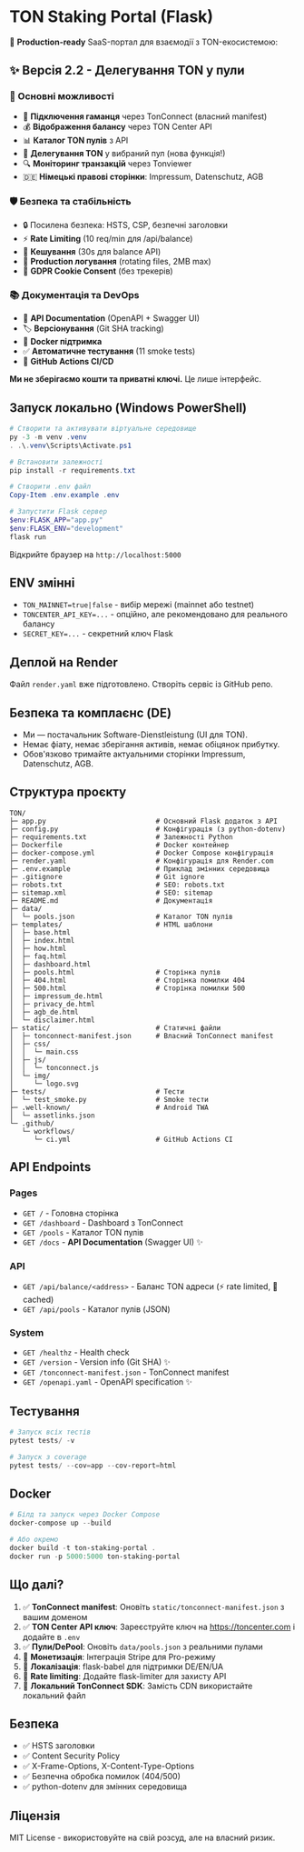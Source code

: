 # TON Staking Portal (Flask)

🚀 **Production-ready** SaaS-портал для взаємодії з TON-екосистемою:

## ✨ Версія 2.2 - Делегування TON у пули

### 🎯 Основні можливості
- 🔐 **Підключення гаманця** через TonConnect (власний manifest)
- 💰 **Відображення балансу** через TON Center API
- 📊 **Каталог TON пулів** з API
- 💎 **Делегування TON** у вибраний пул (нова функція!)
- 🔍 **Моніторинг транзакцій** через Tonviewer
- 🇩🇪 **Німецькі правові сторінки**: Impressum, Datenschutz, AGB

### 🛡️ Безпека та стабільність
- 🔒 Посилена безпека: HSTS, CSP, безпечні заголовки
- ⚡ **Rate Limiting** (10 req/min для /api/balance)
- 💾 **Кешування** (30s для balance API)
- 📝 **Production логування** (rotating files, 2MB max)
- 🍪 **GDPR Cookie Consent** (без трекерів)

### 📚 Документація та DevOps
- 📖 **API Documentation** (OpenAPI + Swagger UI)
- 🏷️ **Версіонування** (Git SHA tracking)
- 🐳 **Docker підтримка**
- ✅ **Автоматичне тестування** (11 smoke tests)
- 🤖 **GitHub Actions CI/CD**

**Ми не зберігаємо кошти та приватні ключі.** Це лише інтерфейс.

## Запуск локально (Windows PowerShell)

```powershell
# Створити та активувати віртуальне середовище
py -3 -m venv .venv
. .\.venv\Scripts\Activate.ps1

# Встановити залежності
pip install -r requirements.txt

# Створити .env файл
Copy-Item .env.example .env

# Запустити Flask сервер
$env:FLASK_APP="app.py"
$env:FLASK_ENV="development"
flask run
```

Відкрийте браузер на `http://localhost:5000`

## ENV змінні

- `TON_MAINNET=true|false` - вибір мережі (mainnet або testnet)
- `TONCENTER_API_KEY=...` - опційно, але рекомендовано для реального балансу
- `SECRET_KEY=...` - секретний ключ Flask

## Деплой на Render

Файл `render.yaml` вже підготовлено. Створіть сервіс із GitHub репо.

## Безпека та комплаєнс (DE)

- Ми — постачальник Software-Dienstleistung (UI для TON).
- Немає фіату, немає зберігання активів, немає обіцянок прибутку.
- Обов'язково тримайте актуальними сторінки Impressum, Datenschutz, AGB.

## Структура проєкту

```
TON/
├─ app.py                           # Основний Flask додаток з API
├─ config.py                        # Конфігурація (з python-dotenv)
├─ requirements.txt                 # Залежності Python
├─ Dockerfile                       # Docker контейнер
├─ docker-compose.yml               # Docker Compose конфігурація
├─ render.yaml                      # Конфігурація для Render.com
├─ .env.example                     # Приклад змінних середовища
├─ .gitignore                       # Git ignore
├─ robots.txt                       # SEO: robots.txt
├─ sitemap.xml                      # SEO: sitemap
├─ README.md                        # Документація
├─ data/
│  └─ pools.json                    # Каталог TON пулів
├─ templates/                       # HTML шаблони
│  ├─ base.html
│  ├─ index.html
│  ├─ how.html
│  ├─ faq.html
│  ├─ dashboard.html
│  ├─ pools.html                    # Сторінка пулів
│  ├─ 404.html                      # Сторінка помилки 404
│  ├─ 500.html                      # Сторінка помилки 500
│  ├─ impressum_de.html
│  ├─ privacy_de.html
│  ├─ agb_de.html
│  └─ disclaimer.html
├─ static/                          # Статичні файли
│  ├─ tonconnect-manifest.json      # Власний TonConnect manifest
│  ├─ css/
│  │  └─ main.css
│  ├─ js/
│  │  └─ tonconnect.js
│  └─ img/
│     └─ logo.svg
├─ tests/                           # Тести
│  └─ test_smoke.py                 # Smoke тести
├─ .well-known/                     # Android TWA
│  └─ assetlinks.json
└─ .github/
   └─ workflows/
      └─ ci.yml                     # GitHub Actions CI
```

## API Endpoints

### Pages
- `GET /` - Головна сторінка
- `GET /dashboard` - Dashboard з TonConnect
- `GET /pools` - Каталог TON пулів
- `GET /docs` - **API Documentation** (Swagger UI) ✨

### API
- `GET /api/balance/<address>` - Баланс TON адреси (⚡ rate limited, 💾 cached)
- `GET /api/pools` - Каталог пулів (JSON)

### System
- `GET /healthz` - Health check
- `GET /version` - Version info (Git SHA) ✨
- `GET /tonconnect-manifest.json` - TonConnect manifest
- `GET /openapi.yaml` - OpenAPI specification ✨

## Тестування

```powershell
# Запуск всіх тестів
pytest tests/ -v

# Запуск з coverage
pytest tests/ --cov=app --cov-report=html
```

## Docker

```powershell
# Білд та запуск через Docker Compose
docker-compose up --build

# Або окремо
docker build -t ton-staking-portal .
docker run -p 5000:5000 ton-staking-portal
```

## Що далі?

1. ✅ **TonConnect manifest**: Оновіть `static/tonconnect-manifest.json` з вашим доменом
2. ✅ **TON Center API ключ**: Зареєструйте ключ на https://toncenter.com і додайте в `.env`
3. ✅ **Пули/DePool**: Оновіть `data/pools.json` з реальними пулами
4. 🔄 **Монетизація**: Інтеграція Stripe для Pro-режиму
5. 🔄 **Локалізація**: flask-babel для підтримки DE/EN/UA
6. 🔄 **Rate limiting**: Додайте flask-limiter для захисту API
7. 🔄 **Локальний TonConnect SDK**: Замість CDN використайте локальний файл

## Безпека

- ✅ HSTS заголовки
- ✅ Content Security Policy
- ✅ X-Frame-Options, X-Content-Type-Options
- ✅ Безпечна обробка помилок (404/500)
- ✅ python-dotenv для змінних середовища

## Ліцензія

MIT License - використовуйте на свій розсуд, але на власний ризик.
